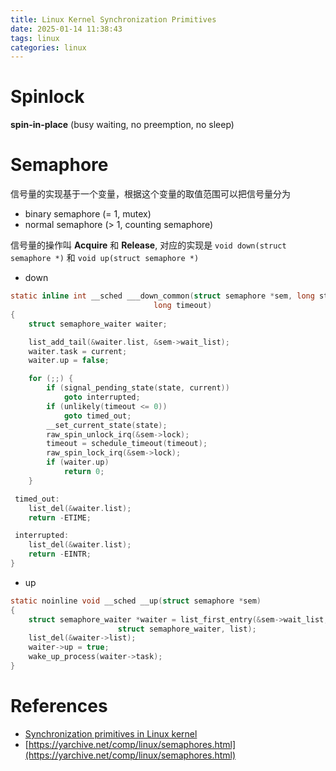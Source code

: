 ```yaml
---
title: Linux Kernel Synchronization Primitives
date: 2025-01-14 11:38:43
tags: linux
categories: linux
---
```


# Spinlock

**spin-in-place** (busy waiting, no preemption, no sleep)

# Semaphore

信号量的实现基于一个变量，根据这个变量的取值范围可以把信号量分为

- binary semaphore (= 1, mutex)
- normal semaphore (> 1, counting semaphore)

信号量的操作叫 **Acquire** 和 **Release**, 对应的实现是 `void down(struct semaphore *)` 和 `void up(struct semaphore *)`

- down

```c
static inline int __sched ___down_common(struct semaphore *sem, long state,
								long timeout)
{
	struct semaphore_waiter waiter;

	list_add_tail(&waiter.list, &sem->wait_list);
	waiter.task = current;
	waiter.up = false;

	for (;;) {
		if (signal_pending_state(state, current))
			goto interrupted;
		if (unlikely(timeout <= 0))
			goto timed_out;
		__set_current_state(state);
		raw_spin_unlock_irq(&sem->lock);
		timeout = schedule_timeout(timeout);
		raw_spin_lock_irq(&sem->lock);
		if (waiter.up)
			return 0;
	}

 timed_out:
	list_del(&waiter.list);
	return -ETIME;

 interrupted:
	list_del(&waiter.list);
	return -EINTR;
}
```

- up

```c
static noinline void __sched __up(struct semaphore *sem)
{
	struct semaphore_waiter *waiter = list_first_entry(&sem->wait_list,
						struct semaphore_waiter, list);
	list_del(&waiter->list);
	waiter->up = true;
	wake_up_process(waiter->task);
}
```

# References

- [Synchronization primitives in Linux kernel](https://0xax.gitbooks.io/linux-insides/content/SyncPrim/)
- [https://yarchive.net/comp/linux/semaphores.html](https://yarchive.net/comp/linux/semaphores.html)
